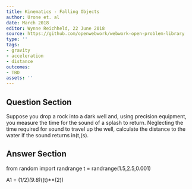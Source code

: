```yaml
---
title: Kinematics - Falling Objects
author: Urone et. al
date: March 2018
editor: Wynne Reichheld, 22 June 2018
source: https://github.com/openwebwork/webwork-open-problem-library
type: ''
tags:
- gravity
- acceleration
- distance
outcomes:
- TBD
assets: ''
---
```


## Question Section 

Suppose you drop a rock into a dark well and, using precision equipment, you measure the time for the sound of a splash to return. Neglecting the time required for sound to travel up the well, calculate the distance to the water if the sound returns in(t,(s).


## Answer Section

from random import randrange
t = randrange(1.5,2.5,0.001)

A1 = (1/2)*(9.8)*((t)**(2))